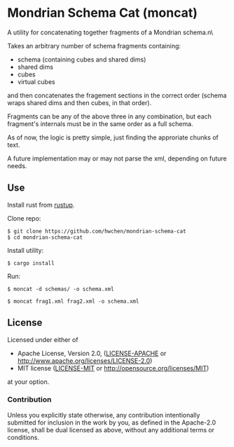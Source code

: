 # Mondrian Schema Cat (moncat)

A utility for concatenating together fragments of a Mondrian schema.n\

Takes an arbitrary number of schema fragments containing:
- schema (containing cubes and shared dims)
- shared dims
- cubes
- virtual cubes

and then concatenates the fragement sections in the correct
order (schema wraps shared dims and then cubes, in that order).

Fragments can be any of the above three in any combination, but
each fragment's internals must be in the same order as a full schema.

As of now, the logic is pretty simple, just finding the approriate chunks of text.

A future implementation may or may not parse the xml, depending on future needs.

## Use

Install rust from [rustup](rustup.rs).

Clone repo:
```
$ git clone https://github.com/hwchen/mondrian-schema-cat
$ cd mondrian-schema-cat
```

Install utility:
```
$ cargo install
```

Run:
```
$ moncat -d schemas/ -o schema.xml
```
```
$ moncat frag1.xml frag2.xml -o schema.xml
```
## License

Licensed under either of

 * Apache License, Version 2.0, ([LICENSE-APACHE](LICENSE-APACHE) or http://www.apache.org/licenses/LICENSE-2.0)
 * MIT license ([LICENSE-MIT](LICENSE-MIT) or http://opensource.org/licenses/MIT)

at your option.

### Contribution

Unless you explicitly state otherwise, any contribution intentionally submitted
for inclusion in the work by you, as defined in the Apache-2.0 license, shall be dual licensed as above, without any
additional terms or conditions.
